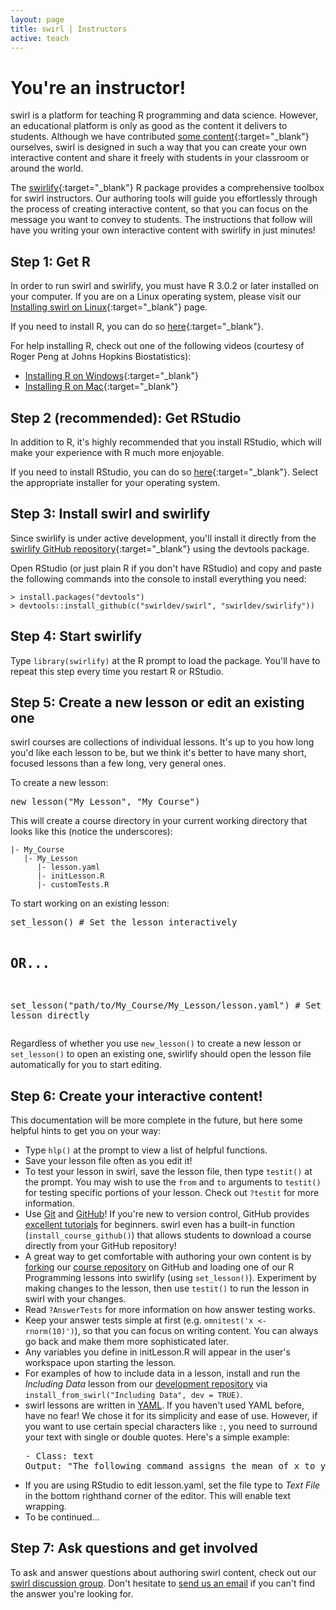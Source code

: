 ```yaml
---
layout: page
title: swirl | Instructors
active: teach
---
```



# You're an instructor!

swirl is a platform for teaching R programming and data science. However, an educational platform is only as good as the content it delivers to students. Although we have contributed [some content](https://github.com/swirldev/swirl_courses#swirl-courses){:target="_blank"} ourselves, swirl is designed in such a way that you can create your own interactive content and share it freely with students in your classroom or around the world.

The [swirlify](https://github.com/swirldev/swirlify){:target="_blank"} R package provides a comprehensive toolbox for swirl instructors. Our authoring tools will guide you effortlessly through the process of creating interactive content, so that you can focus on the message you want to convey to students. The instructions that follow will have you writing your own interactive content with swirlify in just minutes!

## Step 1: Get R

In order to run swirl and swirlify, you must have R 3.0.2 or later installed on your computer. If you are on a Linux operating system, please visit our [Installing swirl on Linux](https://github.com/swirldev/swirl/wiki/Installing-swirl-on-Linux){:target="_blank"} page.

If you need to install R, you can do so [here](http://cran.rstudio.com/){:target="_blank"}.

For help installing R, check out one of the following videos (courtesy of Roger Peng at Johns Hopkins Biostatistics):

- [Installing R on Windows](http://youtu.be/mfGFv-iB724){:target="_blank"}
- [Installing R on Mac](http://youtu.be/Icawuhf0Yqo){:target="_blank"}

## Step 2 (recommended): Get RStudio

In addition to R, it's highly recommended that you install RStudio, which will make your experience with R much more enjoyable.
	
If you need to install RStudio, you can do so [here](http://www.rstudio.com/products/rstudio/download/){:target="_blank"}. Select the appropriate installer for your operating system.

## Step 3: Install swirl and swirlify

Since swirlify is under active development, you'll install it directly from the [swirlify GitHub repository](https://github.com/swirldev/swirlify){:target="_blank"} using the devtools package.

Open RStudio (or just plain R if you don't have RStudio) and copy and paste the following commands into the console to install everything you need:

```
> install.packages("devtools")
> devtools::install_github(c("swirldev/swirl", "swirldev/swirlify"))
```

## Step 4: Start swirlify

Type `library(swirlify)` at the R prompt to load the package. You'll have to repeat this step every time you restart R or RStudio.

## Step 5: Create a new lesson or edit an existing one

swirl courses are collections of individual lessons. It's up to you how long you'd like each lesson to be, but we think it's better to have many short, focused lessons than a few long, very general ones.

<p>To create a new lesson:</p>
<pre>new_lesson("My Lesson", "My Course")</pre>

<p>This will create a course directory in your current working directory that looks like this (notice the underscores):</p>

```
|- My_Course
   |- My_Lesson
      |- lesson.yaml
      |- initLesson.R
      |- customTests.R
```

<p>To start working on an existing lesson:</p>
<pre>set_lesson() # Set the lesson interactively

## OR...

set_lesson("path/to/My_Course/My_Lesson/lesson.yaml") # Set the lesson directly</pre>

<p>Regardless of whether you use <code>new_lesson()</code> to create a new lesson or <code>set_lesson()</code> to open an existing one, swirlify should open the lesson file automatically for you to start editing.</p>

<h2>Step 6: Create your interactive content!</h2>
<p>This documentation will be more complete in the future, but here some helpful hints to get you on your way:</p>
<ul>
    <li>Type <code>hlp()</code> at the prompt to view a list of helpful functions.</li>
    <li>Save your lesson file often as you edit it!</li>
    <li>To test your lesson in swirl, save the lesson file, then type <code>testit()</code> at the prompt. You may wish to use the <code>from</code> and <code>to</code> arguments to <code>testit()</code> for testing specific portions of your lesson. Check out <code>?testit</code> for more information.</li>
    <li>Use <a href="http://git-scm.com/" target="_blank">Git</a> and <a href="https://github.com/" target="_blank">GitHub</a>! If you're new to version control, GitHub provides <a href="https://help.github.com/articles/set-up-git" target="_blank">excellent tutorials</a> for beginners. swirl even has a built-in function (<code>install_course_github()</code>) that allows students to download a course directly from your GitHub repository!</li>
    <li>A great way to get comfortable with authoring your own content is by <a href="https://guides.github.com/activities/forking/" target="_blank">forking</a> our <a href="https://github.com/swirldev/swirl_courses" target="_blank">course repository</a> on GitHub and loading one of our R Programming lessons into swirlify (using <code>set_lesson()</code>). Experiment by making changes to the lesson, then use <code>testit()</code> to run the lesson in swirl with your changes.</li>
    <li>Read <code>?AnswerTests</code> for more information on how answer testing works.</li>
    <li>Keep your answer tests simple at first (e.g. <code>omnitest('x &#60- rnorm(10)')</code>), so that you can focus on writing content. You can always go back and make them more sophisticated later.</li>
    <li>Any variables you define in initLesson.R will appear in the user's workspace upon starting the lesson.</li>
    <li>For examples of how to include data in a lesson, install and run the <em>Including Data</em> lesson from our <a href="https://github.com/swirldev/swirl_misc" target="_blank">development repository</a> via <code>install_from_swirl("Including Data", dev = TRUE)</code>.</li>
    <li>swirl lessons are written in <a href="http://www.yaml.org/" target="_blank">YAML</a>. If you haven't used YAML before, have no fear! We chose it for its simplicity and ease of use. However, if you want to use certain special characters like <code>:</code>, you need to surround your text with single or double quotes. Here's a simple example:
    <pre>- Class: text
Output: "The following command assigns the mean of x to y: y &#60- mean(x)."</pre></li>
    <li>If you are using RStudio to edit lesson.yaml, set the file type to <em>Text File</em> in the bottom righthand corner of the editor. This will enable text wrapping.</li>
    <li>To be continued...</li>
</ul>

<h2>Step 7: Ask questions and get involved</h2>
<p>To ask and answer questions about authoring swirl content, check out our <a href="https://groups.google.com/group/swirl-discuss" target="_blank">swirl discussion group</a>. Don't hesitate to <a href="mailto:info@swirlstats.com" target="_blank">send us an email</a> if you can't find the answer you're looking for.</p>